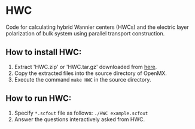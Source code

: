 # HWC
Code for calculating hybrid Wannier centers (HWCs) and the electric layer polarization of bulk system using parallel transport construction.

## How to install HWC:
1. Extract 'HWC.zip' or 'HWC.tar.gz' downloaded from [here](https://github.com/Ncmexp2717/HWC/releases).
1. Copy the extracted files into the source directory of OpenMX.
1. Execute the command `make HWC` in the source directory.
## How to run HWC:
1. Specify `*.scfout` file as follows: `./HWC example.scfout`
1. Answer the questions interactively asked from HWC.
